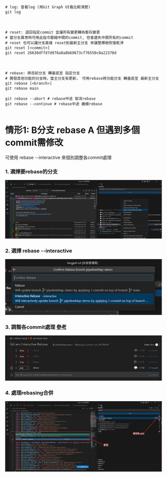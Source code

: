 ```shell


# log: 查看log (用Git Graph UI看比較清楚)
git log



# reset: 退回指定commit 並讓所有變更轉為暫存變更
# 當分支異常時可用此指令壓縮中間的commit, 但會遺失中間所有的commit
# reset 也可以讓分支直接 reset到最新主分支 來讓整棵樹恢復乾淨
git reset [<commit>]
git reset 26630dffd7d976a0a8b69673cf76550c0a22370d



# rebase: 將目前分支 轉基底至 指定分支
# 開發其他功能的分支時，當主分支有更新， 可用rebase將功能分支 轉基底至 最新主分支
git rebase [<branch>]
git rebase main

git rebase --abort # rebase中途 取消rebase
git rebase --continue # rebase中途 繼續rebase


```

# 情形1: B分支 rebase A 但遇到多個commit需修改
可使用 rebase --interactive 來個別調整各commit處理
### 1. 選擇要rebase的分支
![rebase_1](img/vscode_rebase_1.jpg)
### 2. 選擇 rebase --interactive
![rebase_2](img/vscode_rebase_2.jpg)
### 3. 調整各commit處理 [參考](https://www.gss.com.tw/blog/%E4%BD%BF%E7%94%A8-git-rebase-interactive-%E6%A8%A1%E5%BC%8F%E6%95%B4%E7%90%86-commit)
![rebase_3](img/vscode_rebase_3.jpg)
### 4. 處理rebasing合併
![rebase_4](img/vscode_rebase_4.jpg)